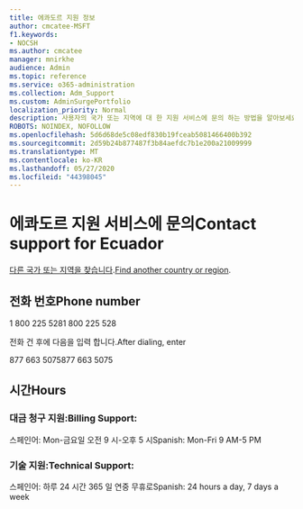```yaml
---
title: 에콰도르 지원 정보
author: cmcatee-MSFT
f1.keywords:
- NOCSH
ms.author: cmcatee
manager: mnirkhe
audience: Admin
ms.topic: reference
ms.service: o365-administration
ms.collection: Adm_Support
ms.custom: AdminSurgePortfolio
localization_priority: Normal
description: 사용자의 국가 또는 지역에 대 한 지원 서비스에 문의 하는 방법을 알아보세요.
ROBOTS: NOINDEX, NOFOLLOW
ms.openlocfilehash: 5d6d68de5c08edf830b19fceab5081466400b392
ms.sourcegitcommit: 2d59b24b877487f3b84aefdc7b1e200a21009999
ms.translationtype: MT
ms.contentlocale: ko-KR
ms.lasthandoff: 05/27/2020
ms.locfileid: "44398045"
---
```

# <a name="contact-support-for-ecuador"></a><span data-ttu-id="1c6f2-103">에콰도르 지원 서비스에 문의</span><span class="sxs-lookup"><span data-stu-id="1c6f2-103">Contact support for Ecuador</span></span>

<span data-ttu-id="1c6f2-104">[다른 국가 또는 지역을 찾습니다](../contact-support-for-business-products.md).</span><span class="sxs-lookup"><span data-stu-id="1c6f2-104">[Find another country or region](../contact-support-for-business-products.md).</span></span>

## <a name="phone-number"></a><span data-ttu-id="1c6f2-105">전화 번호</span><span class="sxs-lookup"><span data-stu-id="1c6f2-105">Phone number</span></span>
<span data-ttu-id="1c6f2-106">1 800 225 528</span><span class="sxs-lookup"><span data-stu-id="1c6f2-106">1 800 225 528</span></span>

<span data-ttu-id="1c6f2-107">전화 건 후에 다음을 입력 합니다.</span><span class="sxs-lookup"><span data-stu-id="1c6f2-107">After dialing, enter</span></span>

<span data-ttu-id="1c6f2-108">877 663 5075</span><span class="sxs-lookup"><span data-stu-id="1c6f2-108">877 663 5075</span></span>

## <a name="hours"></a><span data-ttu-id="1c6f2-109">시간</span><span class="sxs-lookup"><span data-stu-id="1c6f2-109">Hours</span></span>
### <a name="billing-support"></a><span data-ttu-id="1c6f2-110">대금 청구 지원:</span><span class="sxs-lookup"><span data-stu-id="1c6f2-110">Billing Support:</span></span>

<span data-ttu-id="1c6f2-111">스페인어: Mon-금요일 오전 9 시-오후 5 시</span><span class="sxs-lookup"><span data-stu-id="1c6f2-111">Spanish: Mon-Fri 9 AM-5 PM</span></span>

### <a name="technical-support"></a><span data-ttu-id="1c6f2-112">기술 지원:</span><span class="sxs-lookup"><span data-stu-id="1c6f2-112">Technical Support:</span></span>

<span data-ttu-id="1c6f2-113">스페인어: 하루 24 시간 365 일 연중 무휴로</span><span class="sxs-lookup"><span data-stu-id="1c6f2-113">Spanish: 24 hours a day, 7 days a week</span></span>
